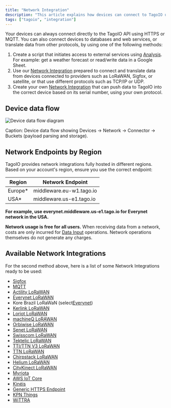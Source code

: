 ```yaml
---
title: "Network Integration"
description: "This article explains how devices can connect to TagoIO using HTTPS/MQTT or other network integrations, and introduces options for creating scripts, using prepared network integrations, or building a custom integration. It also begins details on selecting the correct network endpoint by region."
tags: ["tagoio", "integration"]
---
```

Your devices can always connect directly to the TagoIO API using HTTPS or MQTT. You can also connect devices to databases and web services, or translate data from other protocols, by using one of the following methods:

1. Create a script that initiates access to external services using [Analysis](../analysis/index). For example: get a weather forecast or read/write data in a Google Sheet.
2. Use our [Network Integration](../integrations/index) prepared to connect and translate data from devices connected to providers such as LoRaWAN, Sigfox, or satellite, or that use different protocols such as TCP/IP or UDP.
3. Create your own [Network Integration](../integrations/index) that can push data to TagoIO into the correct device based on its serial number, using your own protocol.

## Device data flow

![Device data flow diagram](/docs_imagem/tagoio/connector-overview-2.png)

Caption: Device data flow showing Devices → Network → Connector → Buckets (payload parsing and storage).

## Network Endpoints by Region

TagoIO provides network integrations fully hosted in different regions. Based on your account's region, ensure you use the correct endpoint:

| Region | Network Endpoint |
|--------|------------------|
| Europe* | middleware.eu-w1.tago.io |
| USA* | middleware.us-e1.tago.io |

**For example, use everynet.middleware.us-e1.tago.io for Everynet network in the USA.**

**Network usage is free for all users.** When receiving data from a network, costs are only incurred for [Data Input](../services/data-input-service) operations. Network operations themselves do not generate any charges.

## Available Network Integrations

For the second method above, here is a list of some Network Integrations ready to be used:

- [Sigfox](../tutorials/sigfox)
- [MQTT](../mqtt)
- [Actility LoRaWAN](https://help.tago.io/portal/en/community/topic/how-to-integrate-tagoio-with-actility-ns)
- [Everynet LoRaWAN](../tutorials/everynet-lorawan)
- Kore Brazil LoRaWaN (select[Everynet](../tutorials/everynet-lorawan))
- [Kerlink LoRaWAN](https://help.tago.io/portal/en/community/topic/how-to-integrate-tagoio-with-kerlink-lorawan)
- [Loriot LoRaWAN](../tutorials/loriot-lorawan)
- [machineQ LoRAWAN](../tutorials/machineq-lorawan)
- [Orbiwise LoRaWAN](../tutorials/orbiwise-lorawan)
- [Senet LoRaWAN](../senet-network)
- [Swisscom LoRaWAN](https://help.tago.io/portal/en/community/topic/how-to-integrate-tagoio-with-swisscom-lorawan-ns)
- [Tektelic LoRaWAN](https://help.tago.io/portal/en/community/topic/how-to-integrate-tektelic-network-server-with-tagoio)
- [TTI/TTN V3 LoRaWAN](https://help.tago.io/portal/en/community/topic/how-to-integrate-tagoio-with-ttn-v3)
- [TTN LoRaWAN](../tutorials/the-things-network-lorawan)
- [Chirpstack LoRaWAN](https://help.tago.io/portal/en/community/topic/how-to-integrate-tagoio-with-chirpstack-lorawan)
- [Helium LoRaWAN](https://help.tago.io/portal/en/community/topic/how-to-integrate-tagoio-with-helium)
- [CityKinect LoRaWAN](https://help.tago.io/portal/en/community/topic/how-to-integrate-tagoio-with-citykinect-lorawan-21-1-2022)
- [Myriota](https://help.tago.io/portal/en/community/topic/how-to-integrate-tagoio-with-myriota-satellite-connectivity)
- [AWS IoT Core](https://help.tago.io/portal/en/community/topic/how-to-integrate-tagoio-with-aws-iot-core)
- [Kinéis](https://help.tago.io/portal/en/community/topic/how-to-integrate-tagoio-with-kineis)
- [Generic HTTPS Endpoint](https://help.tago.io/portal/en/community/topic/how-to-integrate-tagoio-with-a-generic-https-endpoint)
- [KPN Things](https://help.tago.io/portal/en/community/topic/how-to-integrate-with-kpn-things)
- [WiTTRA](https://help.tago.io/portal/en/community/topic/how-to-integrate-with-wittra)